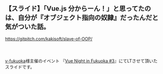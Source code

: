 ## 【スライド】「Vue.js 分からーん！」と思ってたのは、自分が『オブジェクト指向の奴隷』だったんだと気がついた話。    
https://gitpitch.com/kakisoft/slave-of-OOP/    
　    　    

　    
[v-fukuoka](https://v-fukuoka.connpass.com/)様主催のイベント
『[Vue Night in Fukuoka #3](https://v-fukuoka.connpass.com/event/128813/)』にてLTさせて頂いたスライドです。    
